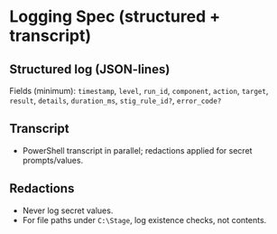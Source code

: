 # Logging Spec (structured + transcript)

## Structured log (JSON-lines)
Fields (minimum): `timestamp`, `level`, `run_id`, `component`, `action`, `target`, `result`, `details`, `duration_ms`, `stig_rule_id?`, `error_code?`

## Transcript
- PowerShell transcript in parallel; redactions applied for secret prompts/values.

## Redactions
- Never log secret values.
- For file paths under `C:\Stage`, log existence checks, not contents.
